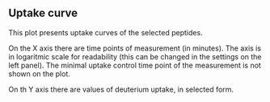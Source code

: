 ## Uptake curve 

This plot presents uptake curves of the selected peptides. 

On the X axis there are time points of measurement (in minutes). The axis is in logaritmic scale for readability (this can be changed in the settings on the left panel). The minimal uptake control time point of the measurement is not shown on the plot.

On th Y axis there are values of deuterium uptake, in selected form.
